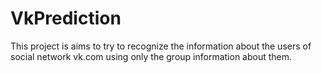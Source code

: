 # VkPrediction
This project is aims to try to recognize the information about the users of social network vk.com using only the group information about them.
